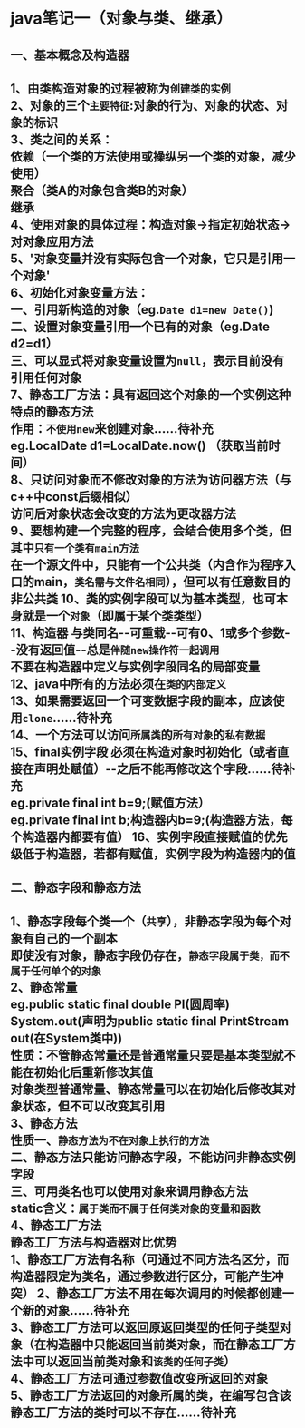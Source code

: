 java笔记一（对象与类、继承）
==
一、基本概念及构造器
--
1、由类构造对象的过程被称为`创建类的实例`<br>
2、对象的三个`主要特征`:对象的行为、对象的状态、对象的标识<br>
3、类之间的关系：<br>依赖（一个类的方法使用或操纵另一个类的对象，减少使用）<br>聚合（类A的对象包含类B的对象）<br>继承<br>
4、使用对象的具体过程：构造对象->指定初始状态->对对象应用方法<br>
5、'对象变量并没有实际包含一个对象，它只是引用一个对象'<br>
6、初始化对象变量方法：<br>一、引用新构造的对象（eg.`Date d1=new Date()`)<br>
二、设置对象变量引用一个已有的对象（eg.Date d2=d1）<br>
三、可以显式将对象变量设置为`null`，表示目前没有引用任何对象<br>
7、静态工厂方法：具有返回这个对象的一个实例这种特点的静态方法<br>
作用：`不使用new`来创建对象......待补充<br>
eg.LocalDate d1=LocalDate.now()  （获取当前时间）<br>
8、只访问对象而不修改对象的方法为访问器方法（与c++中const后缀相似）<br>
访问后对象状态会改变的方法为更改器方法<br>
9、要想构建一个完整的程序，会结合使用多个类，但其中`只有一个类有main方法`<br>
在一个源文件中，只能有一个公共类（内含作为程序入口的main，`类名需与文件名相同`），但可以有任意数目的非公共类
10、类的实例字段可以为基本类型，也可本身就是一个`对象`（即属于某个类类型）<br>
11、构造器  与类同名--可重载--可有0、1或多个参数--没有返回值--总是`伴随new操作符一起调用`<br>
不要在构造器中定义与实例字段同名的局部变量<br>
12、java中所有的方法必须在`类的内部定义`<br>
13、如果需要返回一个可变数据字段的副本，应该使用`clone`......待补充<br>
14、一个方法可以访问`所属类`的`所有对象`的`私有数据`<br>
15、final实例字段  必须在构造对象时初始化（或者直接在声明处赋值）--之后不能再修改这个字段......待补充<br>
eg.private final int b=9;(赋值方法）<br>
eg.private final int b;构造器内b=9;(构造器方法，每个构造器内都要有值）
16、实例字段直接赋值的优先级低于构造器，若都有赋值，实例字段为构造器内的值
--
二、静态字段和静态方法
--
1、静态字段每个类一个（`共享`），非静态字段为每个对象有自己的一个副本<br>
即使没有对象，静态字段仍存在，`静态字段属于类，而不属于任何单个的对象`<br>
2、静态常量<br>
eg.public static final double PI(圆周率)<br>
System.out(声明为public static final PrintStream out(在System类中))<br>
性质：不管静态常量还是普通常量只要是基本类型就不能在初始化后重新修改其值<br>
对象类型普通常量、静态常量可以在初始化后修改其对象状态，但不可以改变其引用<br>
3、静态方法<br>
性质一、`静态方法为不在对象上执行的方法`<br>
二、静态方法只能访问静态字段，不能访问非静态实例字段<br>
三、可用类名也可以使用对象来调用静态方法<br>
static含义：`属于类而不属于任何类对象的变量和函数`<br>
4、静态工厂方法<br>
静态工厂方法与构造器对比优势<br>
1、静态工厂方法有名称（可通过不同方法名区分，而构造器限定为类名，通过参数进行区分，可能产生冲突）
2、静态工厂方法不用在每次调用的时候都创建一个新的对象......待补充<br>
3、静态工厂方法可以返回原返回类型的任何子类型对象（在构造器中只能返回当前类对象，而在静态工厂方法中可以返回当前类对象和`该类的任何子类`）<br>
4、静态工厂方法可通过参数值改变所返回的对象<br>
5、静态工厂方法返回的对象所属的类，在编写包含该静态工厂方法的类时可以不存在......待补充<br>
---


